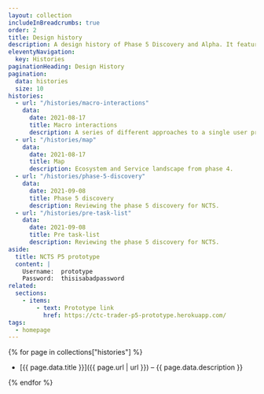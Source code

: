 ```yaml
---
layout: collection
includeInBreadcrumbs: true
order: 2
title: Design history
description: A design history of Phase 5 Discovery and Alpha. It features posts that describe the development of new features, iterations of existing ones.
eleventyNavigation:
  key: Histories
paginationHeading: Design History
pagination:
  data: histories
  size: 10
histories:
  - url: "/histories/macro-interactions"
    data:
      date: 2021-08-17
      title: Macro interactions
      description: A series of different approaches to a single user problem
  - url: "/histories/map"
    data:
      date: 2021-08-17
      title: Map
      description: Ecosystem and Service landscape from phase 4.
  - url: "/histories/phase-5-discovery"
    data:
      date: 2021-09-08
      title: Phase 5 discovery
      description: Reviewing the phase 5 discovery for NCTS.
  - url: "/histories/pre-task-list"
    data:
      date: 2021-09-08
      title: Pre task-list
      description: Reviewing the phase 5 discovery for NCTS.
aside:
  title: NCTS P5 prototype
  content: |
    Username:  prototype
    Password:  thisisabadpassword
related:
  sections:
    - items:
        - text: Prototype link
          href: https://ctc-trader-p5-prototype.herokuapp.com/
tags:
  - homepage
---
```


{% for page in collections["histories"] %}

- [{{ page.data.title }}]({{ page.url | url }}) – {{ page.data.description }}

{% endfor %}
